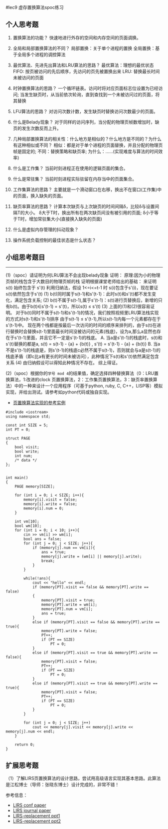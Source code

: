 #lec9 虚存置换算法spoc练习

## 个人思考题
1. 置换算法的功能？
	快速地进行外存的空间和内存空间的页面调换。

2. 全局和局部置换算法的不同？
	局部置换：关于单个进程的置换
	全局置换：基于全局多个进程的调控算法

3. 最优算法、先进先出算法和LRU算法的思路？
	最优算法：理想的最优状态
	FIFO: 按页被访问的先后顺序，先访问的页先被置换出来
	LRU: 替换最长时间未被访问的页面

4. 时钟置换算法的思路？
	一个循环链表。访问时将对应页面标志位设置为已经访问; 当发生缺页时，从当前依次轮询，直到查找到一个未被访问过的页面，将其替换

5. LFU算法的思路？
	对访问次数计数，发生缺页时替换访问次数最少的页面。

6. 什么是Belady现象？
	对于同样的访问序列，当分配的物理页帧数增加时，缺页的发生次数反而上升。

7. 几种局部置换算法的相关性：什么地方是相似的？什么地方是不同的？为什么有这种相似或不同？
	相似：都是对于单个进程的页面替换，并且分配的物理页帧是固定的;
	不同：替换策略和缺页率;
	为什么：......(实现难度与算法的时间效率)

8. 什么是工作集？
	当前时刻进程正在使用的逻辑页面的集合。

9. 什么是常驻集？
	当前时刻进程实际驻留在内存当中的页面集合。

10. 工作集算法的思路？
	主要就是一个滑动窗口在右移，换出不在窗口(工作集)中的页面，换入缺失的页面。

11. 缺页率算法的思路？
	计算本次缺页与上次缺页的时间间隔δ，比较δ与设置间隔T的大小。
	δ大于T时，换出所有在两次缺页间没有被引用的页面;
	δ小于等于T时，增加常驻集大小(直接换入缺失的页面)

12. 什么是虚拟内存管理的抖动现象？

13. 操作系统负载控制的最佳状态是什么状态？

## 小组思考题目

----
(1)（spoc）请证明为何LRU算法不会出现belady现象
证明：
		原理:因为小的物理页帧的栈包含于大数目的物理页帧的栈
		证明根据课堂老师给出的基础：
			来证明s(t) 始终包含于 s'(t)
			利用归纳法，假设 1<=i<=t-1 时 s(i)包含于s'(i)，现在要证s(t)依然包含于s'(t)
			(1) b(t)同时属于s(t-1)和s'(t-1)：此时s(t)和s'(t)都不发生变化，满足包含关系;
			(2) b(t)不属于s(t-1),属于s'(t-1)：s(t)进行页替换后，新增的只有b(t)。由于b(t)∈s'(t-1) = s'(t)，所以s(t) ≤ s'(t)
			(3)  上面的(1)和(2)很容易证明。
				对于b(t)同时不属于s(t-1)和s'(t-1)的情况，我们按照视频里LRU算法栈实现的方式对s(t-1)和s'(t-1)排序
				由于s(t-1) ≤ s'(t-1),所以s(t-1)内每一个元素都存在于s'(t-1)中。
				现在两个栈都是按最后一次访问的时间的顺序来排列的，由于s(t)在进行替换时会替换s(t-1)里面最长时间没被访问的元素(栈底)，设为a,那么a显然也存在于s'(t-1)里面，并且它不一定是s'(t-1)的栈底。
					A. 当a是s'(t-1)的栈底时，s(t)和s'(t)替换的都是a, s(t) = s(t-1) - {a} + {b(t)} , s'(t) = s'(t-1) - {a} + {b(t)}
					B. 当a不是s'(t-1)的栈底是，则s'(t-1)的栈底c必然不属于s(t-1)，否则就会与a是s(t-1)的栈底矛盾（即c比a有更长的时间未被访问），此种情况下s(t)和s'(t)依然满足包含关系
			(4) 由归纳假设可以得知此种情况不存在。
		综上得证。




(2)（spoc）根据你的`学号 mod 4`的结果值，确定选择四种替换算法（0：LRU置换算法，1:改进的clock 页置换算法，2：工作集页置换算法，3：缺页率置换算法）中的一种来设计一个应用程序（可基于python, ruby, C, C++，LISP等）模拟实现，并给出测试。请参考如python代码或独自实现。
 - [页置换算法实现的参考实例](https://github.com/chyyuu/ucore_lab/blob/master/related_info/lab3/page-replacement-policy.py)

```
#include <iostream>
using namespace std;

const int SIZE = 5;
int PT = 0;

struct PAGE
{
    bool visit;
    bool write;
    int num;
    /* data */
};


int main()
{
    PAGE memory[SIZE];

    for (int i = 0; i < SIZE; i++){
        memory[i].visit = false;
        memory[i].write = false;
        memory[i].num = 0;
    }

    int vm[10];
    bool wm[10];
    for (int i = 0; i < 10; i++){
        cin >> vm[i] >> wm[i];
        bool ans = false;
        for (int j = 0; j < SIZE; j++){
            if (memory[j].num == vm[i]){
                ans = true;
                memory[j].write = (wm[i] || memory[j].write);
                break;
            }
        }

        while(!ans){
            cout << "hello" << endl;
            if (memory[PT].visit == false && memory[PT].write == false)
            {
                memory[PT].visit = true;
                memory[PT].write = wm[i];
                memory[PT].num = vm[i];
                ans = true;
            }
            else if (memory[PT].visit == false && memory[PT].write == true){
                memory[PT].write = false;
                PT++;
                if (PT == SIZE)
                    PT = 0;
            }
            else if (memory[PT].visit == true && memory[PT].write == false){
                memory[PT].visit = false;
                PT++;
                if (PT == SIZE)
                    PT = 0;
            }
            else if (memory[PT].visit == true && memory[PT].write == true){
                memory[PT].visit = false;
                PT++;
                if (PT == SIZE)
                    PT = 0;
            }
        }

        for (int j = 0; j < SIZE; j++)
            cout << memory[j].visit << memory[j].write << memory[j].num << endl;
    }

    return 0;
}
```
 
## 扩展思考题
（1）了解LIRS页置换算法的设计思路，尝试用高级语言实现其基本思路。此算法是江松博士（导师：张晓东博士）设计完成的，非常不错！

参考信息：

 - [LIRS conf paper](http://www.ece.eng.wayne.edu/~sjiang/pubs/papers/jiang02_LIRS.pdf)
 - [LIRS journal paper](http://www.ece.eng.wayne.edu/~sjiang/pubs/papers/jiang05_LIRS.pdf)
 - [LIRS-replacement ppt1](http://dragonstar.ict.ac.cn/course_09/XD_Zhang/(6)-LIRS-replacement.pdf)
 - [LIRS-replacement ppt2](http://www.ece.eng.wayne.edu/~sjiang/Projects/LIRS/sig02.ppt)
